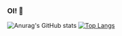 ### OI! 👋


![Anurag's GitHub stats](https://github-readme-stats.vercel.app/api?username=ThurzimZK&show_icons=true)
[![Top Langs](https://github-readme-stats.vercel.app/api/top-langs/?username=ThurzimZK&layout=compact)](https://github.com/ThurzimZK/github-readme-stats)
